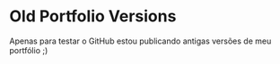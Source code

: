 Old Portfolio Versions
======================

Apenas para testar o GitHub estou publicando antigas versões de meu portfólio ;)
